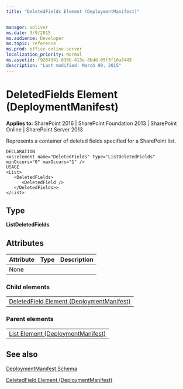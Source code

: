 ```yaml
---
title: "DeletedFields Element (DeploymentManifest)"


manager: soliver
ms.date: 3/9/2015
ms.audience: Developer
ms.topic: reference
ms.prod: office-online-server
localization_priority: Normal
ms.assetid: f9264341-830b-413e-8bdd-05f3f16a8445
description: "Last modified: March 09, 2015"
---
```


# DeletedFields Element (DeploymentManifest)

 
  
 **Applies to:** SharePoint 2016 | SharePoint Foundation 2013 | SharePoint Online | SharePoint Server 2013 
  
Represents a container of deleted fields specified for a SharePoint list.
  
```
DECLARATION
<xs:element name="DeletedFields" type="ListDeletedFields" minOccurs="0" maxOccurs="1" />
USAGE
<List>
   <DeletedFields> 
      <DeletedField />
   </DeletedFields>>
</List>
```

## Type

 **ListDeletedFields**
  
## Attributes

|**Attribute**|**Type**|**Description**|
|:-----|:-----|:-----|
|None  <br/> |||
   
### Child elements

||
|:-----|
|[DeletedField Element (DeploymentManifest)](deletedfield-element-deploymentmanifest.md)
   
### Parent elements

||
|:-----|
|[List Element (DeploymentManifest)](list-element-deploymentmanifest.md)
   
## See also



[DeploymentManifest Schema](deploymentmanifest-schema.md)


[DeletedField Element (DeploymentManifest)](deletedfield-element-deploymentmanifest.md)

